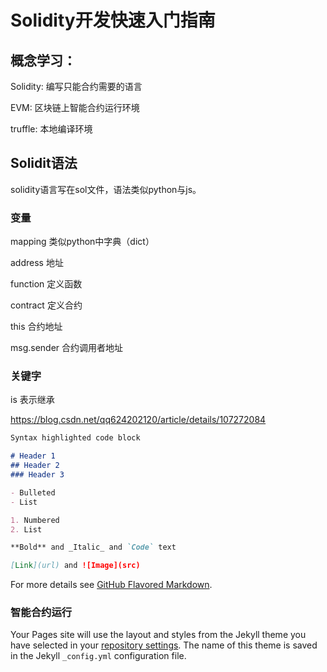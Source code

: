 # Solidity开发快速入门指南

## 概念学习：

Solidity: 编写只能合约需要的语言

EVM: 区块链上智能合约运行环境

truffle: 本地编译环境



## Solidit语法

solidity语言写在sol文件，语法类似python与js。

### 变量
mapping 类似python中字典（dict）

address 地址

function 定义函数

contract 定义合约

this 合约地址

msg.sender 合约调用者地址

### 关键字

is 表示继承

https://blog.csdn.net/qq624202120/article/details/107272084

```markdown
Syntax highlighted code block

# Header 1
## Header 2
### Header 3

- Bulleted
- List

1. Numbered
2. List

**Bold** and _Italic_ and `Code` text

[Link](url) and ![Image](src)
```

For more details see [GitHub Flavored Markdown](https://guides.github.com/features/mastering-markdown/).

### 智能合约运行

Your Pages site will use the layout and styles from the Jekyll theme you have selected in your [repository settings](https://github.com/banjuanshua/soliditycn.github.io/settings/pages). The name of this theme is saved in the Jekyll `_config.yml` configuration file.
